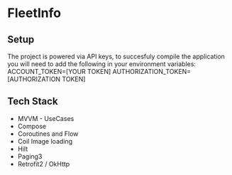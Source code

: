 # FleetInfo

## Setup
The project is powered via API keys, to succesfuly compile the application you will need to add the following in your environment
variables:
ACCOUNT_TOKEN=[YOUR TOKEN]
AUTHORIZATION_TOKEN=[AUTHORIZATION TOKEN]


## Tech Stack
- MVVM - UseCases
- Compose
- Coroutines and Flow
- Coil Image loading
- Hilt
- Paging3
- Retrofit2 / OkHttp